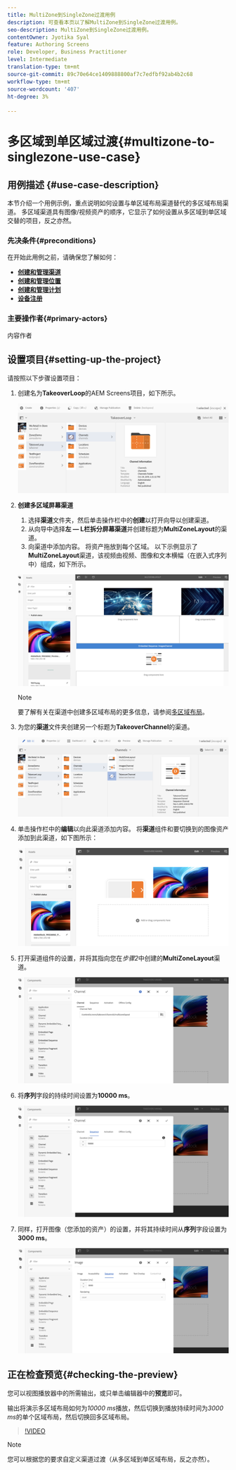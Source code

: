 ```yaml
---
title: MultiZone到SingleZone过渡用例
description: 可查看本页以了解MultiZone到SingleZone过渡用例。
seo-description: MultiZone到SingleZone过渡用例。
contentOwner: Jyotika Syal
feature: Authoring Screens
role: Developer, Business Practitioner
level: Intermediate
translation-type: tm+mt
source-git-commit: 89c70e64ce1409888800af7c7edfbf92ab4b2c68
workflow-type: tm+mt
source-wordcount: '407'
ht-degree: 3%

---
```



# 多区域到单区域过渡{#multizone-to-singlezone-use-case}


## 用例描述 {#use-case-description}

本节介绍一个用例示例，重点说明如何设置与单区域布局渠道替代的多区域布局渠道。 多区域渠道具有图像/视频资产的顺序，它显示了如何设置从多区域到单区域交替的项目，反之亦然。

### 先决条件{#preconditions}

在开始此用例之前，请确保您了解如何：

* **[创建和管理渠道](managing-channels.md)**
* **[创建和管理位置](managing-locations.md)**
* **[创建和管理计划](managing-schedules.md)**
* **[设备注册](device-registration.md)**

### 主要操作者{#primary-actors}

内容作者

## 设置项目{#setting-up-the-project}

请按照以下步骤设置项目：

1. 创建名为&#x200B;**TakeoverLoop**&#x200B;的AEM Screens项目，如下所示。

   ![资产](assets/mz-to-sz1.png)


1. **创建多区域屏幕渠道**

   1. 选择&#x200B;**渠道**&#x200B;文件夹，然后单击操作栏中的&#x200B;**创建**&#x200B;以打开向导以创建渠道。
   1. 从向导中选择&#x200B;**左 — L栏拆分屏幕渠道**&#x200B;并创建标题为&#x200B;**MultiZoneLayout**&#x200B;的渠道。
   1. 向渠道中添加内容。 将资产拖放到每个区域。 以下示例显示了&#x200B;**MultiZoneLayout**&#x200B;渠道，该视频由视频、图像和文本横幅（在嵌入式序列中）组成，如下所示。

   ![资产](assets/mz-to-sz2.png)

   >[!NOTE]
   >
   >要了解有关在渠道中创建多区域布局的更多信息，请参阅[多区域布局](multi-zone-layout-aem-screens.md)。


1. 为您的&#x200B;**渠道**&#x200B;文件夹创建另一个标题为&#x200B;**TakeoverChannel**&#x200B;的渠道。

   ![资产](assets/mz-to-sz3.png)

1. 单击操作栏中的&#x200B;**编辑**&#x200B;以向此渠道添加内容。 将&#x200B;**渠道**&#x200B;组件和要切换到的图像资产添加到此渠道，如下图所示：

   ![资产](assets/mz-to-sz4.png)

1. 打开渠道组件的设置，并将其指向您在&#x200B;*步骤2*&#x200B;中创建的&#x200B;**MultiZoneLayout**&#x200B;渠道。

   ![资产](assets/mz-to-sz5.png)

1. 将&#x200B;**序列**&#x200B;字段的持续时间设置为&#x200B;**10000 ms**。

   ![资产](assets/mz-to-sz6.png)

1. 同样，打开图像（您添加的资产）的设置，并将其持续时间从&#x200B;**序列**&#x200B;字段设置为&#x200B;**3000 ms**。

   ![资产](assets/mz-to-sz7.png)

## 正在检查预览{#checking-the-preview}

您可以视图播放器中的所需输出，或只单击编辑器中的&#x200B;**预览**&#x200B;即可。

输出将演示多区域布局如何为&#x200B;*10000 ms*&#x200B;播放，然后切换到播放持续时间为&#x200B;*3000 ms*&#x200B;的单个区域布局，然后切换回多区域布局。

>[!VIDEO](https://video.tv.adobe.com/v/30366)

>[!NOTE]
>
>您可以根据您的要求自定义渠道过渡（从多区域到单区域布局，反之亦然）。